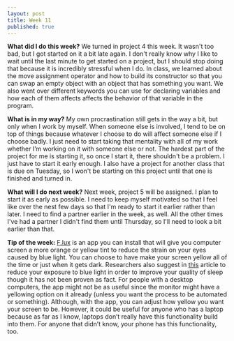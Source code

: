 ```yaml
---
layout: post
title: Week 11
published: true
---
```


**What did I do this week?**  We turned in project 4 this week. It wasn't too bad, but I got started on it a bit late again. I don't really know why I like to wait until the last minute to get started on a project, but I should stop doing that because it is incredibly stressful when I do. In class, we learned about the move assignment operator and how to build its constructor so that you can swap an empty object with an object that has something you want. We also went over different keywords you can use for declaring variables and how each of them affects affects the behavior of that variable in the program.

**What is in my way?**  My own procrastination still gets in the way a bit, but only when I work by myself. When someone else is involved, I tend to be on top of things because whatever I choose to do will affect someone else if I choose badly. I just need to start taking that mentality with all of my work whether I’m working on it with someone else or not. The hardest part of the project for me is starting it, so once I start it, there shouldn't be a problem. I just have to start it early enough. I also have a project for another class that is due on Tuesday, so I won't be starting on this project until that one is finished and turned in.

**What will I do next week?**  Next week, project 5 will be assigned. I plan to start it as early as possible. I need to keep myself motivated so that I feel like over the nest few days so that I'm ready to start it earlier rather than later. I need to find a partner earlier in the week, as well. All the other times I've had a partner I didn't find them until Thursday, so I'll need to look a bit earlier than that.

**Tip of the week:** [F.lux](https://justgetflux.com/) is an app you can install that will give you computer screen a more orange or yellow tint to reduce the strain on your eyes caused by blue light. You can choose to have make your screen yellow all of the time or just when it gets dark. Researchers also suggest in [this](http://lifehacker.com/will-night-modes-on-my-smartphone-or-tablet-actually-1766261703) article to reduce your exposure to blue light in order to improve your quality of sleep though it has not been proven as fact. For people with a desktop computers, the app might not be as useful since the monitor might have a yellowing option on it already (unless you want the process to be automated or something). Although, with the app, you can adjust how yellow you want your screen to be. However, it could be useful for anyone who has a laptop because as far as I know, laptops don’t really have this functionality build into them. For anyone that didn’t know, your phone has this functionality, too.